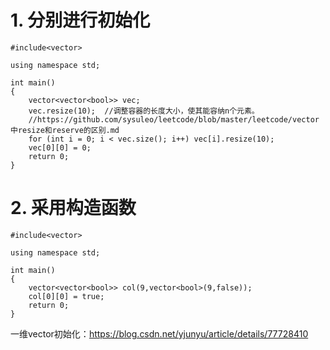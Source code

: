 # 1. 分别进行初始化
```
#include<vector>

using namespace std;

int main()
{
    vector<vector<bool>> vec;
    vec.resize(10);  //调整容器的长度大小，使其能容纳n个元素。
    //https://github.com/sysuleo/leetcode/blob/master/leetcode/vector中resize和reserve的区别.md
    for (int i = 0; i < vec.size(); i++) vec[i].resize(10);
    vec[0][0] = 0;
    return 0;
}
```
 
# 2. 采用构造函数
```
#include<vector>

using namespace std;

int main()
{
    vector<vector<bool>> col(9,vector<bool>(9,false));
    col[0][0] = true;
    return 0;
}
```

一维vector初始化：https://blog.csdn.net/yjunyu/article/details/77728410
